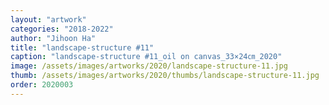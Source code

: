 ```yaml
---
layout: "artwork"
categories: "2018-2022"
author: "Jihoon Ha"
title: "landscape-structure #11"
caption: "landscape-structure #11_oil on canvas_33×24㎝_2020"
image: /assets/images/artworks/2020/landscape-structure-11.jpg
thumb: /assets/images/artworks/2020/thumbs/landscape-structure-11.jpg
order: 2020003
---
```

